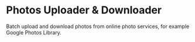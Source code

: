# Photos Uploader & Downloader
Batch upload and download photos from online photo services, for example Google Photos Library.


